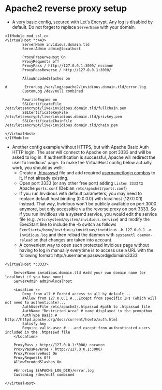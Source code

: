 # Apache2 reverse proxy setup

- A very basic config, secured with Let's Encrypt. Any log is disabled by default. Do not forget to replace `ServerName` with your domain.

```
<IfModule mod_ssl.c>
<VirtualHost *:443>
        ServerName invidious.domain.tld
        ServerAdmin admin@localhost

        ProxyPreserveHost On
        ProxyRequests off
        ProxyPass / http://127.0.0.1:3000/ nocanon
        ProxyPassReverse / http://127.0.0.1:3000/

        AllowEncodedSlashes on

#        ErrorLog /var/log/apache2/invidious.domain.tld/error.log
        CustomLog /dev/null combined

        RewriteEngine on
        SSLCertificateFile /etc/letsencrypt/live/invidious.domain.tld/fullchain.pem
        SSLCertificateKeyFile /etc/letsencrypt/live/invidious.domain.tld/privkey.pem
        SSLCertificateChainFile /etc/letsencrypt/live/invidious.domain.tld/chain.pem

</VirtualHost>
</IfModule>
```

- Another config example without HTTPS, but with Apache Basic Auth HTTP login.
The user will connect to Apache on port 3333 and will be asked to log in. If authentification is successful, Apache will redirect the user to Invidious' page.
To make the VirtualHost config below actually work, you should as well:
  - Create a [.htpasswd](http://httpd.apache.org/docs/current/programs/htpasswd.html) file and add required [username/login combos](http://aspirine.org/htpasswd_en.html) to it, if not already existing.
  - Open port 3333 (or any other free port) adding `Listen 3333` to Apache `ports.conf` (Debian `/etc/apache2/ports.conf`)
  - If you run Invidious with default parameters, you may need to replace default host binding (0.0.0.0) with localhost (127.0.0.1) instead. That way, Invidious won't be publicly available on port 3000 anymore, but only accessible via the reverse proxy on port 3333. So if you run Invidious via a systemd service, you would edit the service file (e.g. `/etc/systemd/system/invidious.service`) and modify the ExecStart line to include the -b switch as follows `ExecStart=/home/invidious/invidious/invidious -b 127.0.0.1 -o invidious.log` and then reload the daemon with `systemctl daemon-reload` so that changes are taken into account.
  - A convenient way to open such protected Invidious page without having to log in manually everytime is to access use a URL with the following format: http://username:password@domain:3333

```
<VirtualHost *:3333>

    ServerName invidious.domain.tld #add your own domain name (or localhost if you have none)
    ServerAdmin admin@localhost

    <Location />
        Deny from all # Forbid access to all by default...
        #Allow from 127.0.0.1 #...Except from specific IPs (which will not need to authenticate)...
        AuthUserFile /etc/apache2/.htpasswd #path to .htpasswd file
        AuthName "Restricted Area" # name displayed in the promptbox
        AuthType Basic # http://httpd.apache.org/docs/current/howto/auth.html
        Satisfy Any
        Require valid-user # ...and except from authenticated users included in the .htpasswd file
    </Location>

    ProxyPass / http://127.0.0.1:3000/ nocanon
    ProxyPassReverse / http://127.0.0.1:3000/
    ProxyPreserveHost On
    ProxyRequests Off
    AllowEncodedSlashes On

    #ErrorLog ${APACHE_LOG_DIR}/error.log
    CustomLog /dev/null combined

</VirtualHost>
```

